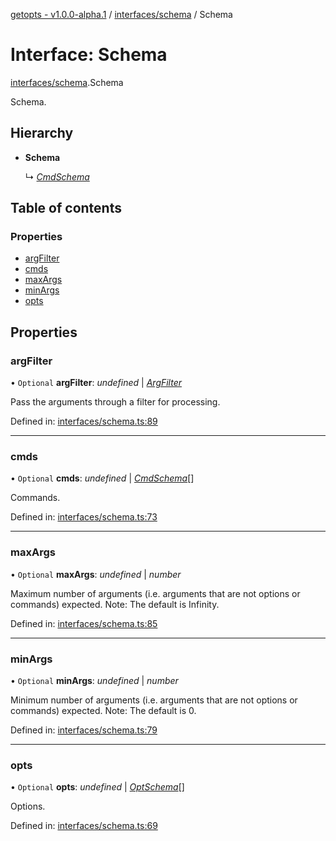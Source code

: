 [getopts - v1.0.0-alpha.1](../README.md) / [interfaces/schema](../modules/interfaces_schema.md) / Schema

# Interface: Schema

[interfaces/schema](../modules/interfaces_schema.md).Schema

Schema.

## Hierarchy

- **Schema**

  ↳ [_CmdSchema_](interfaces_schema.cmdschema.md)

## Table of contents

### Properties

- [argFilter](interfaces_schema.schema.md#argfilter)
- [cmds](interfaces_schema.schema.md#cmds)
- [maxArgs](interfaces_schema.schema.md#maxargs)
- [minArgs](interfaces_schema.schema.md#minargs)
- [opts](interfaces_schema.schema.md#opts)

## Properties

### argFilter

• `Optional` **argFilter**: _undefined_ \| [_ArgFilter_](interfaces_schema.argfilter.md)

Pass the arguments through a filter for processing.

Defined in: [interfaces/schema.ts:89](https://github.com/prasadrajandran/node-getopts/blob/63a95d9/src/interfaces/schema.ts#L89)

---

### cmds

• `Optional` **cmds**: _undefined_ \| [_CmdSchema_](interfaces_schema.cmdschema.md)[]

Commands.

Defined in: [interfaces/schema.ts:73](https://github.com/prasadrajandran/node-getopts/blob/63a95d9/src/interfaces/schema.ts#L73)

---

### maxArgs

• `Optional` **maxArgs**: _undefined_ \| _number_

Maximum number of arguments (i.e. arguments that are not options or
commands) expected.
Note: The default is Infinity.

Defined in: [interfaces/schema.ts:85](https://github.com/prasadrajandran/node-getopts/blob/63a95d9/src/interfaces/schema.ts#L85)

---

### minArgs

• `Optional` **minArgs**: _undefined_ \| _number_

Minimum number of arguments (i.e. arguments that are not options or
commands) expected.
Note: The default is 0.

Defined in: [interfaces/schema.ts:79](https://github.com/prasadrajandran/node-getopts/blob/63a95d9/src/interfaces/schema.ts#L79)

---

### opts

• `Optional` **opts**: _undefined_ \| [_OptSchema_](interfaces_schema.optschema.md)[]

Options.

Defined in: [interfaces/schema.ts:69](https://github.com/prasadrajandran/node-getopts/blob/63a95d9/src/interfaces/schema.ts#L69)
